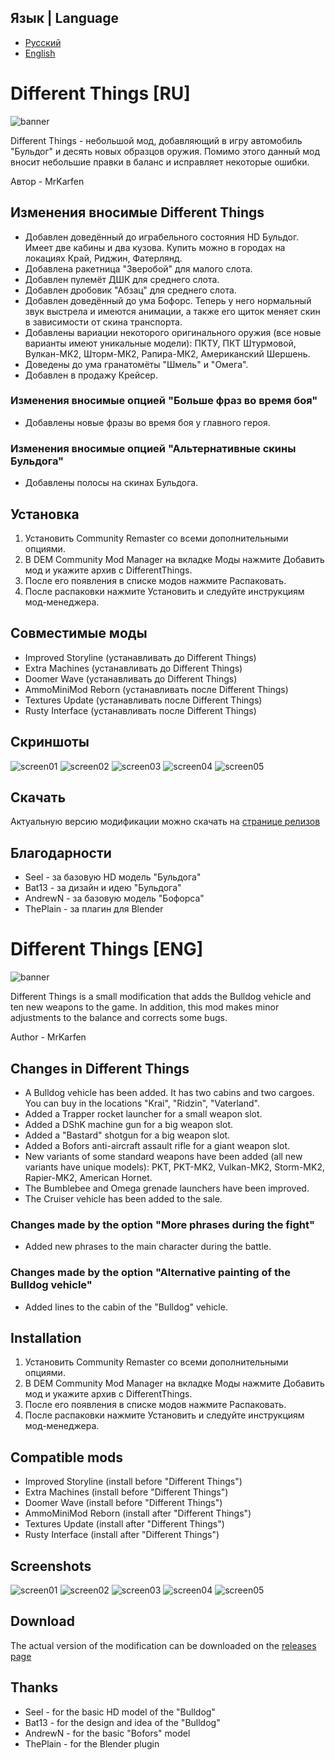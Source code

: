 ## Язык | Language
* [Русский](https://github.com/MrKarfen/Different-Things/edit/main/README.md#different-things-ru)
* [English](https://github.com/MrKarfen/Different-Things#different-things-eng)

# Different Things [RU]
![banner](https://github.com/MrKarfen/Different-Things/assets/89936556/f288c026-189c-4ffa-b6e8-eaedba33add4)

Different Things - небольшой мод, добавляющий в игру автомобиль "Бульдог" и десять новых образцов оружия. Помимо этого данный мод вносит небольшие правки в баланс и исправляет некоторые ошибки.

Автор - MrKarfen

## Изменения вносимые Different Things
* Добавлен доведённый до играбельного состояния HD Бульдог. Имеет две кабины и два кузова. Купить можно в городах на локациях Край, Риджин, Фатерлянд.
* Добавлена ракетница "Зверобой" для малого слота.
* Добавлен пулемёт ДШК для среднего слота.
* Добавлен дробовик "Абзац" для среднего слота.
* Добавлен доведённый до ума Бофорс. Теперь у него нормальный звук выстрела и имеются анимации, а также его щиток меняет скин в зависимости от скина транспорта.
* Добавлены вариации некоторого оригинального оружия (все новые варианты имеют уникальные модели): ПКТУ, ПКТ Штурмовой, Вулкан-МК2, Шторм-МК2, Рапира-МК2, Американский Шершень.
* Доведены до ума гранатомёты "Шмель" и "Омега".
* Добавлен в продажу Крейсер.
### Изменения вносимые опцией "Больше фраз во время боя"
* Добавлены новые фразы во время боя у главного героя.
### Изменения вносимые опцией "Альтернативные скины Бульдога"
* Добавлены полосы на скинах Бульдога.

## Установка
1. Установить Community Remaster со всеми дополнительными опциями.
2. В DEM Community Mod Manager на вкладке Моды нажмите Добавить мод и укажите архив с DifferentThings.
3. После его появления в списке модов нажмите Распаковать.
4. После распаковки нажмите Установить и следуйте инструкциям мод-менеджера.

## Совместимые моды
* Improved Storyline  (устанавливать до Different Things)
* Extra Machines  (устанавливать до Different Things)
* Doomer Wave  (устанавливать до Different Things)
* AmmoMiniMod Reborn  (устанавливать после Different Things)
* Textures Update  (устанавливать после Different Things)
* Rusty Interface  (устанавливать после Different Things)

## Скриншоты
![screen01](https://github.com/MrKarfen/Different-Things/assets/89936556/e64b1223-a970-4287-92fe-5a4c5a603b2b)
![screen02](https://github.com/MrKarfen/Different-Things/assets/89936556/d9ce80a3-c62b-4b57-a46b-81b9cb80ff0a)
![screen03](https://github.com/MrKarfen/Different-Things/assets/89936556/c55e9520-912a-4edd-ba8b-e237a201a7f8)
![screen04](https://github.com/MrKarfen/Different-Things/assets/89936556/7327fba9-eda2-4589-9b1c-16b9f9296dfd)
![screen05](https://github.com/MrKarfen/Different-Things/assets/89936556/10546814-c067-4eb2-bd43-89b71700949f)

## Скачать
Актуальную версию модификации можно скачать на [странице релизов](https://github.com/MrKarfen/Different-Things/releases)

## Благодарности
* Seel - за базовую HD модель "Бульдога"
* Bat13 - за дизайн и идею "Бульдога"
* AndrewN - за базовую модель "Бофорса"
* ThePlain - за плагин для Blender

# Different Things [ENG]
![banner](https://github.com/MrKarfen/Different-Things/assets/89936556/f288c026-189c-4ffa-b6e8-eaedba33add4)

Different Things is a small modification that adds the Bulldog vehicle and ten new weapons to the game. In addition, this mod makes minor adjustments to the balance and corrects some bugs.

Author - MrKarfen

## Changes in Different Things
* A Bulldog vehicle has been added. It has two cabins and two cargoes. You can buy in the locations "Krai", "Ridzin", "Vaterland".
* Added a Trapper rocket launcher for a small weapon slot.
* Added a DShK machine gun for a big weapon slot.
* Added a "Bastard" shotgun for a big weapon slot.
* Added a Bofors anti-aircraft assault rifle for a giant weapon slot.
* New variants of some standard weapons have been added (all new variants have unique models): PKT, PKT-MK2, Vulkan-MK2, Storm-MK2, Rapier-MK2, American Hornet.
* The Bumblebee and Omega grenade launchers have been improved.
* The Cruiser vehicle has been added to the sale.
### Changes made by the option "More phrases during the fight"
* Added new phrases to the main character during the battle.
### Changes made by the option "Alternative painting of the Bulldog vehicle"
* Added lines to the cabin of the "Bulldog" vehicle.

## Installation
1. Установить Community Remaster со всеми дополнительными опциями.
2. В DEM Community Mod Manager на вкладке Моды нажмите Добавить мод и укажите архив с DifferentThings.
3. После его появления в списке модов нажмите Распаковать.
4. После распаковки нажмите Установить и следуйте инструкциям мод-менеджера.

## Compatible mods
* Improved Storyline  (install before "Different Things")
* Extra Machines  (install before "Different Things")
* Doomer Wave  (install before "Different Things")
* AmmoMiniMod Reborn  (install after "Different Things")
* Textures Update  (install after "Different Things")
* Rusty Interface  (install after "Different Things")

## Screenshots
![screen01](https://github.com/MrKarfen/Different-Things/assets/89936556/e64b1223-a970-4287-92fe-5a4c5a603b2b)
![screen02](https://github.com/MrKarfen/Different-Things/assets/89936556/d9ce80a3-c62b-4b57-a46b-81b9cb80ff0a)
![screen03](https://github.com/MrKarfen/Different-Things/assets/89936556/c55e9520-912a-4edd-ba8b-e237a201a7f8)
![screen04](https://github.com/MrKarfen/Different-Things/assets/89936556/7327fba9-eda2-4589-9b1c-16b9f9296dfd)
![screen05](https://github.com/MrKarfen/Different-Things/assets/89936556/10546814-c067-4eb2-bd43-89b71700949f)

## Download
The actual version of the modification can be downloaded on the [releases page](https://github.com/MrKarfen/Different-Things/releases)

## Thanks
* Seel - for the basic HD model of the "Bulldog"
* Bat13 - for the design and idea of the "Bulldog"
* AndrewN - for the basic "Bofors" model
* ThePlain - for the Blender plugin
